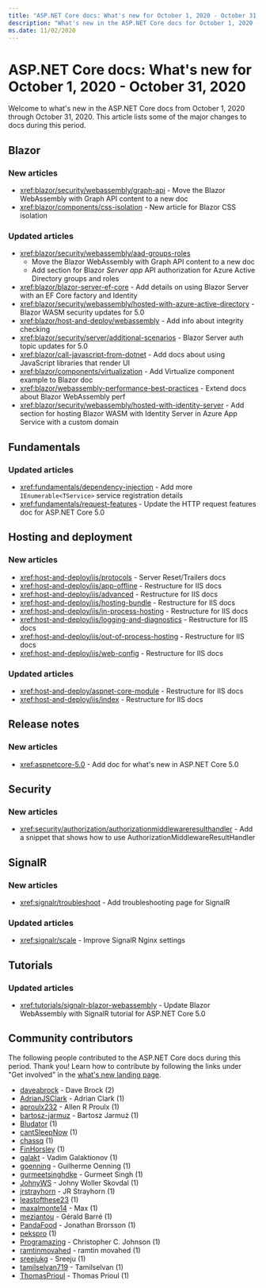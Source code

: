 ```yaml
---
title: "ASP.NET Core docs: What's new for October 1, 2020 - October 31, 2020"
description: "What's new in the ASP.NET Core docs for October 1, 2020 - October 31, 2020."
ms.date: 11/02/2020
---
```


# ASP.NET Core docs: What's new for October 1, 2020 - October 31, 2020

Welcome to what's new in the ASP.NET Core docs from October 1, 2020 through October 31, 2020. This article lists some of the major changes to docs during this period.

## Blazor

### New articles

- <xref:blazor/security/webassembly/graph-api> - Move the Blazor WebAssembly with Graph API content to a new doc
- <xref:blazor/components/css-isolation> - New article for Blazor CSS isolation

### Updated articles

- <xref:blazor/security/webassembly/aad-groups-roles>
  - Move the Blazor WebAssembly with Graph API content to a new doc
  - Add section for Blazor *Server app* API authorization for Azure Active Directory groups and roles
- <xref:blazor/blazor-server-ef-core> - Add details on using Blazor Server with an EF Core factory and Identity
- <xref:blazor/security/webassembly/hosted-with-azure-active-directory> - Blazor WASM security updates for 5.0
- <xref:blazor/host-and-deploy/webassembly> - Add info about integrity checking
- <xref:blazor/security/server/additional-scenarios> - Blazor Server auth topic updates for 5.0
- <xref:blazor/call-javascript-from-dotnet> - Add docs about using JavaScript libraries that render UI
- <xref:blazor/components/virtualization> - Add Virtualize component example to Blazor doc
- <xref:blazor/webassembly-performance-best-practices> - Extend docs about Blazor WebAssembly perf
- <xref:blazor/security/webassembly/hosted-with-identity-server> - Add section for hosting Blazor WASM with Identity Server in Azure App Service with a custom domain

## Fundamentals

### Updated articles

- <xref:fundamentals/dependency-injection> - Add more `IEnumerable<TService>` service registration details
- <xref:fundamentals/request-features> - Update the HTTP request features doc for ASP.NET Core 5.0

## Hosting and deployment

### New articles

- <xref:host-and-deploy/iis/protocols> - Server Reset/Trailers docs
- <xref:host-and-deploy/iis/app-offline> - Restructure for IIS docs
- <xref:host-and-deploy/iis/advanced> - Restructure for IIS docs
- <xref:host-and-deploy/iis/hosting-bundle> - Restructure for IIS docs
- <xref:host-and-deploy/iis/in-process-hosting> - Restructure for IIS docs
- <xref:host-and-deploy/iis/logging-and-diagnostics> - Restructure for IIS docs
- <xref:host-and-deploy/iis/out-of-process-hosting> - Restructure for IIS docs
- <xref:host-and-deploy/iis/web-config> - Restructure for IIS docs

### Updated articles

- <xref:host-and-deploy/aspnet-core-module> - Restructure for IIS docs
- <xref:host-and-deploy/iis/index> - Restructure for IIS docs

## Release notes

### New articles

- <xref:aspnetcore-5.0> - Add doc for what's new in ASP.NET Core 5.0

## Security

### New articles

- <xref:security/authorization/authorizationmiddlewareresulthandler> - Add a snippet that shows how to use AuthorizationMiddlewareResultHandler

## SignalR

### New articles

- <xref:signalr/troubleshoot> - Add troubleshooting page for SignalR

### Updated articles

- <xref:signalr/scale> - Improve SignalR Nginx settings

## Tutorials

### Updated articles

- <xref:tutorials/signalr-blazor-webassembly> - Update Blazor WebAssembly with SignalR tutorial for ASP.NET Core 5.0

## Community contributors

The following people contributed to the ASP.NET Core docs during this period. Thank you! Learn how to contribute by following the links under "Get involved" in the [what's new landing page](index.yml).

- [daveabrock](https://github.com/daveabrock) - Dave Brock (2)
- [AdrianJSClark](https://github.com/AdrianJSClark) - Adrian Clark (1)
- [aproulx232](https://github.com/aproulx232) - Allen R Proulx (1)
- [bartosz-jarmuz](https://github.com/bartosz-jarmuz) - Bartosz Jarmuż (1)
- [Bludator](https://github.com/Bludator) (1)
- [cantSleepNow](https://github.com/cantSleepNow) (1)
- [chassq](https://github.com/chassq) (1)
- [FinHorsley](https://github.com/FinHorsley) (1)
- [galakt](https://github.com/galakt) - Vadim Galaktionov (1)
- [goenning](https://github.com/goenning) - Guilherme Oenning (1)
- [gurmeetsinghdke](https://github.com/gurmeetsinghdke) - Gurmeet Singh (1)
- [JohnyWS](https://github.com/JohnyWS) - Johny Woller Skovdal (1)
- [jrstrayhorn](https://github.com/jrstrayhorn) - JR Strayhorn (1)
- [leastofthese23](https://github.com/leastofthese23) (1)
- [maxalmonte14](https://github.com/maxalmonte14) - Max (1)
- [meziantou](https://github.com/meziantou) - Gérald Barré (1)
- [PandaFood](https://github.com/PandaFood) - Jonathan Brorsson (1)
- [pekspro](https://github.com/pekspro) (1)
- [Programazing](https://github.com/Programazing) - Christopher C. Johnson (1)
- [ramtinmovahed](https://github.com/ramtinmovahed) - ramtin movahed (1)
- [sreejukg](https://github.com/sreejukg) - Sreeju (1)
- [tamilselvan719](https://github.com/tamilselvan719) - Tamilselvan (1)
- [ThomasPrioul](https://github.com/ThomasPrioul) - Thomas Prioul (1)
